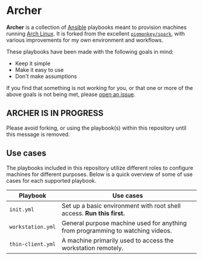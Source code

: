# Archer

**Archer** is a collection of [Ansible][0] playbooks meant to provision
machines running [Arch Linux][1]. It is forked from the excellent
[`pigmonkey/spark`][2], with various improvements for my own environment and
workflows.

These playbooks have been made with the following goals in mind:

* Keep it simple
* Make it easy to use
* Don't make assumptions

If you find that something is not working for you, or that one or more of the
above goals is not being met, please [open an issue][3].

## ARCHER IS IN PROGRESS

Please avoid forking, or using the playbook(s) within this repository until
this message is removed.

## Use cases

The playbooks included in this repository utilize different roles to configure
machines for different purposes. Below is a quick overview of some of use cases
for each supported playbook.

| Playbook          | Use cases |
| ----------------- | --------- |
| `init.yml`        | Set up a basic environment with root shell access. **Run this first.** |
| `workstation.yml` | General purpose machine used for anything from programming to watching videos. |
| `thin-client.yml` | A machine primarily used to access the workstation remotely. |

[0]: https://www.ansible.com "Ansible"
[1]: https://www.archlinux.org "Arch Linux"
[2]: https://github.com/pigmonkey/spark "Spark"
[3]: https://github.com/bddenhartog/archer/issues "view or create issues"
